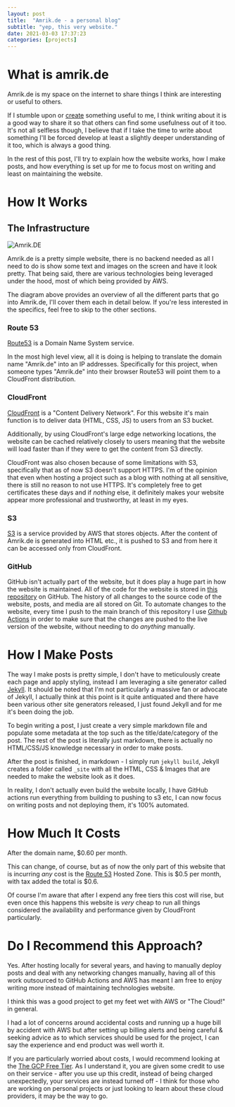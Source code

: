 ```yaml
---
layout: post
title:  "Amrik.de - a personal blog"
subtitle: "yep, this very website."
date: 2021-03-03 17:37:23
categories: [projects]
---
```


# What is amrik.de

Amrik.de is my space on the internet to share things I think are interesting or useful to others.

If I stumble upon or [create](https://amrik.de/categories/projects/) something useful to me, I think writing about it is a good way to share it so that others can find some usefulness out of it too.
It's not all selfless though, I believe that if I take the time to write about something I'll be forced develop at least a slightly deeper understanding of it too, which is always a good thing.

In the rest of this post, I'll try to explain how the website works, how I make posts, and how everything is set up for me to focus most on writing and least on maintaining the website.


# How It Works

## The Infrastructure

![Amrik.DE](https://amrik.de/assets/posts/amrik-dot-de/Architecture.png)

Amrik.de is a pretty simple website, there is no backend needed as all I need to do is show some text and images on the screen and have it look pretty. That being said, there are various technologies being leveraged under the hood, most of which being provided by AWS.

The diagram above provides an overview of all the different parts that go into Amrik.de, I'll cover them each in detail below. If you're less interested in the specifics, feel free to skip to the other sections.

### Route 53

[Route53](https://aws.amazon.com/route53/) is a Domain Name System service.

In the most high level view, all it is doing is helping to translate the domain name "Amrik.de" into an IP addresses. Specifically for this project, when someone types "Amrik.de" into their browser Route53 will point them to a CloudFront distribution.


### CloudFront

[CloudFront](https://aws.amazon.com/cloudfront/) is a "Content Delivery Network". For this website it's main function is to deliver data (HTML, CSS, JS) to users from an S3 bucket.

Additionally, by using CloudFront's large edge networking locations, the website can be cached relatively closely to users meaning that the website will load faster than if they were to get the content from S3 directly.

CloudFront was also chosen because of some limitations with S3, specifically that as of now S3 doesn't support HTTPS. I'm of the opinion that even when hosting a project such as a blog with nothing at all sensitive, there is still no reason to not use HTTPS. It's completely free to get certificates these days and if _nothing_ else, it definitely makes your website appear more professional and trustworthy, at least in my eyes.


### S3

[S3](https://aws.amazon.com/s3/) is a service provided by AWS that stores objects. After the content of Amrik.de is generated into HTML etc., it is pushed to S3 and from here it can be accessed only from CloudFront.

### GitHub

GitHub isn't actually part of the website, but it does play a huge part in how the website is maintained. All of the code for the website is stored in [this repository](https://github.com/AmrikSD/Amrik.de) on GitHub. The history of all changes to the source code of the website, posts, and media are all stored on Git. To automate changes to the website, every time I push to the main branch of this repository I use [Github Actions](https://github.com/features/actions) in order to make sure that the changes are pushed to the live version of the website, without needing to do _anything_ manually.


# How I Make Posts

The way I make posts is pretty simple, I don't have to meticulously create each page and apply styling, instead I am leveraging a site generator called [Jekyll](https://jekyllrb.com/). It should be noted that I'm not particularly a massive fan or advocate of Jekyll, I actually think at this point is it quite antiquated and there have been various other site generators released, I just found Jekyll and for me it's been doing the job.

To begin writing a post, I just create a very simple markdown file and populate some metadata at the top such as the title/date/category of the post. The rest of the post is literally just markdown, there is actually no HTML/CSS/JS knowledge necessary in order to make posts.

After the post is finished, in markdown - I simply run `jekyll build`, Jekyll creates a folder called `_site` with all the HTML, CSS & Images that are needed to make the website look as it does.

In reality, I don't actually even build the website locally, I have GitHub actions run everything from building to pushing to s3 etc, I can now focus on writing posts and not deploying them, it's 100% automated.

# How Much It Costs

After the domain name, $0.60 per month.

This can change, of course, but as of now the only part of this website that is incurring _any_ cost is the [Route 53](https://aws.amazon.com/route53/pricing/) Hosted Zone. This is $0.5 per month, with tax added the total is $0.6.

Of course I'm aware that after I expend any free tiers this cost will rise, but even once this happens this website is _very_ cheap to run all things considered the availability and performance given by CloudFront particularly.

# Do I Recommend this Approach?


Yes. After hosting locally for several years, and having to manually deploy posts and deal with any networking changes manually, having all of this work outsourced to GitHub Actions and AWS has meant I am free to enjoy writing more instead of maintaining technologies website.

I think this was a good project to get my feet wet with AWS or "The Cloud!" in general.

I had a lot of concerns around accidental costs and running up a huge bill by accident with AWS but after setting up billing alerts and being careful & seeking advice as to which services should be used for the project, I can say the experience and end product was well worth it.

If you are particularly worried about costs, I would recommend looking at the [The GCP Free Tier](https://cloud.google.com/free/docs/gcp-free-tier). As I understand it, you are given some credit to use on their service - after you use up this credit, instead of being charged unexpectedly, your services are instead turned off - I think for those who are working on personal projects or just looking to learn about these cloud providers, it may be the way to go.
